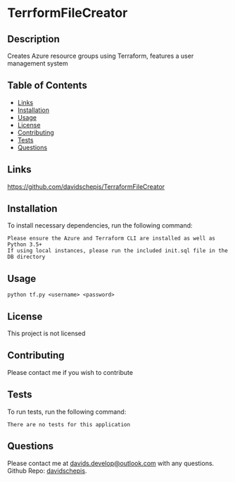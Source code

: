 # TerrformFileCreator

## Description
Creates Azure resource groups using Terraform, features a user management system

## Table of Contents

- [Links](#links)
- [Installation](#installation)
- [Usage](#usage)
- [License](#license)
- [Contributing](#contributing)
- [Tests](#tests)
- [Questions](#questions)

 ## Links
https://github.com/davidschepis/TerraformFileCreator


 ## Installation
To install necessary dependencies, run the following command:

```
Please ensure the Azure and Terraform CLI are installed as well as Python 3.5+
If using local instances, please run the included init.sql file in the DB directory
```

 ## Usage
```
python tf.py <username> <password>
```

 ## License
This project is not licensed

 ## Contributing
Please contact me if you wish to contribute

 ## Tests
To run tests, run the following command:

```
There are no tests for this application
```

 ## Questions
Please contact me at [davids.develop@outlook.com](mailto:davids.develop@outlook.com) with any questions.
Github Repo: [davidschepis](https://github.com/davidschepis).
